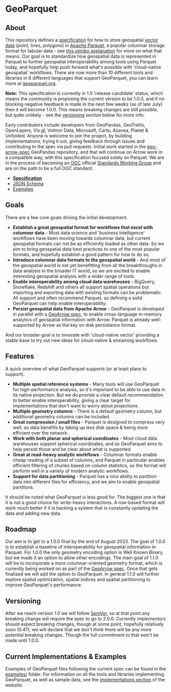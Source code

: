 # GeoParquet

## About

This repository defines a [specification](https://geoparquet.org/releases/) for how to store geospatial [vector data](https://gisgeography.com/spatial-data-types-vector-raster/) (point, lines, polygons) in [Apache Parquet](https://parquet.apache.org/), a popular columnar storage format for tabular data - see [this vendor explanation](https://databricks.com/glossary/what-is-parquet) for more on what that means. Our goal is to standardize how geospatial data is represented in Parquet to further geospatial interoperability among tools using Parquet today, and hopefully help push forward what's possible with 'cloud-native geospatial' workflows. There are now more than 10 different tools and libraries in 6 different languages that support GeoParquet, you can learn more at [geoparquet.org](https://geoparquet.org).

**Note:** This specification is currently in 1.0 'release candidate' status, which means the community is proposing the current version to be 1.0.0, and if no blocking negative feedback is made in the next few weeks (as of late July) then it will become 1.0.0. This means breaking changes are still possible, but quite unlikely - see the [versioning](#versioning) section below for more info.

Early contributors include developers from GeoPandas, GeoTrellis, OpenLayers, Vis.gl, Voltron Data, Microsoft, Carto, Azavea, Planet & Unfolded.
Anyone is welcome to join the project, by building implementations, trying it out, giving feedback through issues and contributing to the spec via pull requests.
Initial work started in the [geo-arrow-spec](https://github.com/geoarrow/geoarrow) GeoPandas repository, and that will continue on
Arrow work in a compatible way, with this specification focused solely on Parquet. We are in the process of becoming an [OGC](https://ogc.org) official
[Standards Working Group](https://portal.ogc.org/files/103450) and are on the path to be a full OGC standard.

- [**Specification**](format-specs/geoparquet.md)
- [JSON Schema](format-specs/schema.json)
- [Examples](examples/)

## Goals

There are a few core goals driving the initial development.

* **Establish a great geospatial format for workflows that excel with columnar data** - Most data science and 'business intelligence' workflows have been moving
 towards columnar data, but current geospatial formats can not be as efficiently loaded as other data. So we aim to bring geospatial data best practices to one
 of the most popular formats, and hopefully establish a good pattern for how to do so.
* **Introduce columnar data formats to the geospatial world** - And most of the geospatial world is not yet benefitting from all the breakthroughs in data analysis
 in the broader IT world, so we are excited to enable interesting geospatial analysis with a wider range of tools.
* **Enable interoperability among cloud data warehouses** - BigQuery, Snowflake, Redshift and others all support spatial operations but importing and exporting data
 with existing formats can be problematic. All support and often recommend Parquet, so defining a solid GeoParquet can help enable interoperability.
* **Persist geospatial data from Apache Arrow** - GeoParquet is developed in parallel with a [GeoArrow spec](https://github.com/geoarrow/geoarrow), to
 enable cross-language in-memory analytics of geospatial information with Arrow. Parquet is already well-supported by Arrow as the key on disk persistance format.

And our broader goal is to innovate with 'cloud-native vector' providing a stable base to try out new ideas for cloud-native & streaming workflows.

## Features

A quick overview of what GeoParquet supports (or at least plans to support).

* **Multiple spatial reference systems** - Many tools will use GeoParquet for high-performance analysis, so it's important to be able to use data in its
 native projection. But we do provide a clear default recommendation to better enable interoperability, giving a clear target for implementations that don't want to
 worry about projections.
* **Multiple geometry columns** - There is a default geometry column, but additional geometry columns can be included.
* **Great compression / small files** - Parquet is designed to compress very well, so data benefits by taking up less disk space & being more efficient over
 the network.
* **Work with both planar and spherical coordinates** - Most cloud data warehouses support spherical coordinates, and so GeoParquet aims to help persist those
 and be clear about what is supported.
* **Great at read-heavy analytic workflows** - Columnar formats enable cheap reading of a subset of columns, and Parquet in particular enables efficient filtering
 of chunks based on column statistics, so the format will perform well in a variety of modern analytic workflows.
* **Support for data partitioning** - Parquet has a nice ability to partition data into different files for efficiency, and we aim to enable geospatial partitions.

It should be noted what GeoParquet is less good for. The biggest one is that it is not a good choice for write-heavy interactions. A row-based format
will work much better if it is backing a system that is constantly updating the data and adding new data.

## Roadmap

Our aim is to get to a 1.0.0 final by the end of August 2023. The goal of 1.0.0 is to establish a baseline of interoperability for geospatial information in Parquet. For 1.0.0
the only geometry encoding option is Well Known Binary, but we made it an option to allow other encodings. The main goal of 1.1.0 will be to incorporate a more columnar-oriented
geometry format, which is currently being worked on as part of the [GeoArrow spec](https://github.com/geoarrow/geoarrow). Once that gets finalized we will add the option to
GeoParquet. In general 1.1.0 will further explore spatial optimization, spatial indices and spatial partitioning to improve GeoParquet's performance.

## Versioning

After we reach version 1.0 we will follow [SemVer](https://semver.org/), so at that point any breaking change will require the spec to go to 2.0.0.
Currently implementors should expect breaking changes, though at some point, hopefully relatively soon (0.4?), we will declare that we don't *think* there
will be any more potential breaking changes. Though the full commitment to that won't be made until 1.0.0.

## Current Implementations & Examples

Examples of GeoParquet files following the current spec can be found in the [examples/](examples/) folder. For information on all the tools and libraries implementing GeoParquet, as well as sample data, see the [implementations section](https://geoparquet.org/#implementations) of the website.

